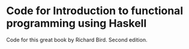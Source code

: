 # Code for Introduction to functional programming using Haskell

Code for this great book by Richard Bird. Second edition.
